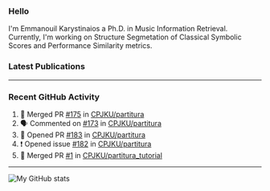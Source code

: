 ### Hello

I'm Emmanouil Karystinaios a Ph.D. in Music Information Retrieval.
Currently, I'm working on Structure Segmetation of Classical Symbolic Scores and Performance Similarity metrics.


### Latest Publications

<!-- BLOG-POST-LIST:START -->
<!-- BLOG-POST-LIST:END -->

---

### Recent GitHub Activity
  
<!--START_SECTION:activity-->
1. 🎉 Merged PR [#175](https://github.com/CPJKU/partitura/pull/175) in [CPJKU/partitura](https://github.com/CPJKU/partitura)
2. 🗣 Commented on [#173](https://github.com/CPJKU/partitura/issues/173) in [CPJKU/partitura](https://github.com/CPJKU/partitura)
3. 💪 Opened PR [#183](https://github.com/CPJKU/partitura/pull/183) in [CPJKU/partitura](https://github.com/CPJKU/partitura)
4. ❗️ Opened issue [#182](https://github.com/CPJKU/partitura/issues/182) in [CPJKU/partitura](https://github.com/CPJKU/partitura)
5. 🎉 Merged PR [#1](https://github.com/CPJKU/partitura_tutorial/pull/1) in [CPJKU/partitura_tutorial](https://github.com/CPJKU/partitura_tutorial)
<!--END_SECTION:activity-->

---

![My GitHub stats](https://github-readme-stats.vercel.app/api?username=manoskary&show_icons=true&theme=radical)


<!--
**manoskary/manoskary** is a ✨ _special_ ✨ repository because its `README.md` (this file) appears on your GitHub profile.

Here are some ideas to get you started:

- 🔭 I’m currently working on ...
- 🌱 I’m currently learning ...
- 👯 I’m looking to collaborate on ...
- 🤔 I’m looking for help with ...
- 💬 Ask me about ...
- 📫 How to reach me: ...
- 😄 Pronouns: ...
- ⚡ Fun fact: ...
-->
